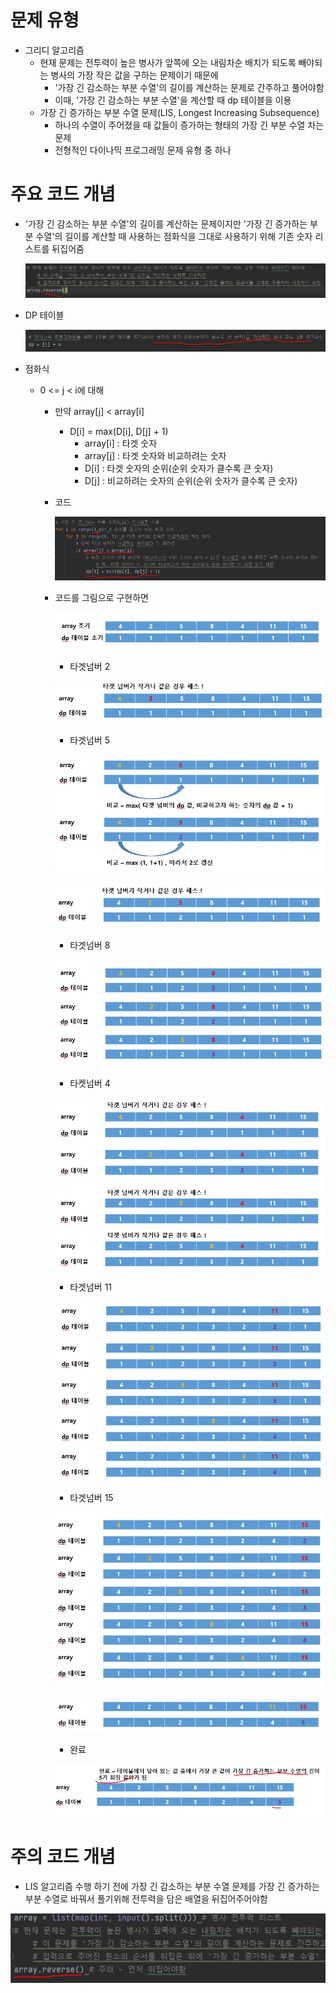 # 문제 유형
- 그리디 알고리즘
  - 현재 문제는 전투력이 높은 병사가 앞쪽에 오는 내림차순 배치가 되도록 빼야되는 병사의 가장 작은 값을 구하는 문제이기 때문에
    - '가장 긴 감소하는 부분 수열'의 길이를 계산하는 문제로 간주하고 풀어야함 
    - 이때, '가장 긴 감소하는 부분 수열'을 계산할 때 dp 테이블을 이용
  - 가장 긴 증가하는 부분 수열 문제(LIS, Longest Increasing Subsequence)
    - 하나의 수열이 주어졌을 때 값들이 증가하는 형태의 가장 긴 부분 수열 차는 문제
    - 전형적인 다이나믹 프로그래밍 문제 유형 중 하나
  
# 주요 코드 개념 
- '가장 긴 감소하는 부분 수열'의 길이를 계산하는 문제이지만 '가장 긴 증가하는 부분 수열'의 길이를 계산할 때 사용하는 점화식을 그대로 사용하기 위해 기존 숫자 리스트를 뒤집어줌

  ![img_20.png](캡처이미지/img_20.png)

- DP 테이블

  ![img_19.png](캡처이미지/img_19.png)

- 점화식 
  - 0 <= j < i에 대해 
    - 만약 array[j] < array[i]
      - D[i] = max(D[i], D[j] + 1)
        - array[i] : 타겟 숫자
        - array[j] : 타겟 숫자와 비교하려는 숫자
        - D[i] : 타겟 숫자의 순위(순위 숫자가 클수록 큰 숫자)
        - D[j] : 비교하려는 숫자의 순위(순위 숫자가 클수록 큰 숫자)

    - 코드
    
        ![img_8.png](캡처이미지/img_8.png)
    
    - 코드를 그림으로 구현하면
      
        ![img_9.png](캡처이미지/img_9.png)
        
        - 타겟넘버 2
      
        ![img_10.png](캡처이미지/img_10.png)
    
        - 타겟넘버 5
    
        ![img_11.png](캡처이미지/img_11.png)
      
        ![img_12.png](캡처이미지/img_12.png)
    
        - 타겟넘버 8
      
        ![img_13.png](캡처이미지/img_13.png)
        
        - 타켓넘버 4
      
        ![img_14.png](캡처이미지/img_14.png)

        - 타겟넘버 11
      
        ![img_15.png](캡처이미지/img_15.png)

        - 타겟넘버 15
    
        ![img_16.png](캡처이미지/img_16.png)

        ![img_17.png](캡처이미지/img_17.png)

        - 완료
        
        ![img_18.png](캡처이미지/img_18.png)

# 주의 코드 개념
- LIS 알고리즘 수행 하기 전에 가장 긴 감소하는 부분 수열 문제를 가장 긴 증가하는 부분 수열로 바꿔서 풀기위해 전투력을 담은 배열을 뒤집어주어야함

![img.png](캡처이미지/병사배치하기_1.png)

